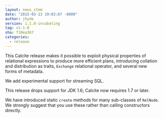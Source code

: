 ```yaml
---
layout: news_item
date: "2015-03-13 19:03:07 -0800"
author: jhyde
version: 1.1.0-incubating
tag: v1-1-0
sha: f10ea367
categories:
  - release
---
```


<!--
{% comment %}
Licensed to the Apache Software Foundation (ASF) under one or more
contributor license agreements.  See the NOTICE file distributed with
this work for additional information regarding copyright ownership.
The ASF licenses this file to you under the Apache License, Version 2.0
(the "License"); you may not use this file except in compliance with
the License.  You may obtain a copy of the License at

http://www.apache.org/licenses/LICENSE-2.0

Unless required by applicable law or agreed to in writing, software
distributed under the License is distributed on an "AS IS" BASIS,
WITHOUT WARRANTIES OR CONDITIONS OF ANY KIND, either express or implied.
See the License for the specific language governing permissions and
limitations under the License.
{% endcomment %}
-->

This Calcite release makes it possible to exploit physical properties of relational expressions to produce more efficient plans, introducing collation and distribution as traits, `Exchange` relational operator, and several new forms of metadata.

We add experimental support for streaming SQL.

This release drops support for JDK 1.6; Calcite now requires 1.7 or later.

We have introduced static `create` methods for many sub-classes of `RelNode`. We strongly suggest that you use these rather than calling constructors directly.

